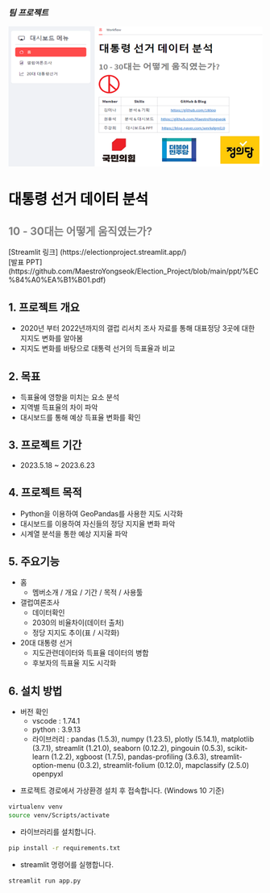 ### *팀 프로젝트*
<img src="img/home.png"/>
<h1 style='color: black;'>대통령 선거 데이터 분석</h1>
<h2 style='color: gray;'>10 - 30대는 어떻게 움직였는가?</h2>
[Streamlit 링크] (https://electionproject.streamlit.app/) <br/>
[발표 PPT] (https://github.com/MaestroYongseok/Election_Project/blob/main/ppt/%EC%84%A0%EA%B1%B01.pdf) <br/>

## 1. 프로젝트 개요
- 2020년 부터 2022년까지의 갤럽 리서치 조사 자료를 통해 대표정당 3곳에 대한 지지도 변화를 알아봄
- 지지도 변화를 바탕으로 대통력 선거의 득표율과 비교

## 2. 목표 
- 득표율에 영향을 미치는 요소 분석
- 지역별 득표율의 차이 파악
- 대시보드를 통해 예상 득표율 변화를 확인

## 3. 프로젝트 기간
- 2023.5.18 ~ 2023.6.23

## 4. 프로젝트 목적
- Python을 이용하여 GeoPandas를 사용한 지도 시각화 
- 대시보드를 이용하여 자신들의 정당 지지율 변화 파악
- 시계열 분석을 통한 예상 지지율 파악

## 5. 주요기능
- 홈 
  + 멤버소개 / 개요 / 기간 / 목적 / 사용툴
- 갤럽여론조사
  + 데이터확인
  + 2030의 비율차이(데이터 출처)
  + 정당 지지도 추이(표 / 시각화)
- 20대 대통령 선거
  + 지도관련데이터와 득표율 데이터의 병합 
  + 후보자의 득표율 지도 시각화
  
## 6. 설치 방법
+ 버전 확인
    - vscode : 1.74.1
    - python : 3.9.13
    - 라이브러리 : pandas (1.5.3), numpy (1.23.5), plotly (5.14.1), matplotlib (3.7.1), streamlit (1.21.0), seaborn (0.12.2), pingouin (0.5.3), scikit-learn (1.2.2), xgboost (1.7.5), pandas-profiling (3.6.3), streamlit-option-menu (0.3.2), streamlit-folium (0.12.0), mapclassify (2.5.0) openpyxl 

- 프로젝트 경로에서 가상환경 설치 후 접속합니다. (Windows 10 기준)
```bash
virtualenv venv
source venv/Scripts/activate
```

- 라이브러리를 설치합니다. 
```bash
pip install -r requirements.txt
```

- streamlit 명령어를 실행합니다. 
```bash
streamlit run app.py
```